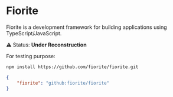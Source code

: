 # Fiorite

Fiorite is a development framework for building applications using TypeScript/JavaScript.

⚠️ Status: **Under Reconstruction**

For testing purpose:

```sh
npm install https://github.com/fiorite/fiorite.git
```

```json
{
    "fiorite": "github:fiorite/fiorite"
}
```
